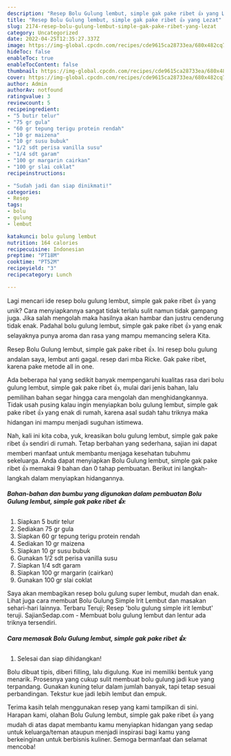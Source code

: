 ```yaml
---
description: "Resep Bolu Gulung lembut, simple gak pake ribet 👍 yang Lezat"
title: "Resep Bolu Gulung lembut, simple gak pake ribet 👍 yang Lezat"
slug: 2174-resep-bolu-gulung-lembut-simple-gak-pake-ribet-yang-lezat
category: Uncategorized
date: 2022-04-25T12:35:27.337Z
image: https://img-global.cpcdn.com/recipes/cde9615ca28733ea/680x482cq70/bolu-gulung-lembut-simple-gak-pake-ribet-foto-resep-utama.jpg
hideToc: false
enableToc: true
enableTocContent: false
thumbnail: https://img-global.cpcdn.com/recipes/cde9615ca28733ea/680x482cq70/bolu-gulung-lembut-simple-gak-pake-ribet-foto-resep-utama.jpg
cover: https://img-global.cpcdn.com/recipes/cde9615ca28733ea/680x482cq70/bolu-gulung-lembut-simple-gak-pake-ribet-foto-resep-utama.jpg
author: Admin
authorAv: notfound
ratingvalue: 3
reviewcount: 5
recipeingredient:
- "5 butir telur"
- "75 gr gula"
- "60 gr tepung terigu protein rendah"
- "10 gr maizena"
- "10 gr susu bubuk"
- "1/2 sdt perisa vanilla susu"
- "1/4 sdt garam"
- "100 gr margarin cairkan"
- "100 gr slai coklat"
recipeinstructions:

- "Sudah jadi dan siap dinikmati!"
categories:
- Resep
tags:
- bolu
- gulung
- lembut

katakunci: bolu gulung lembut 
nutrition: 164 calories
recipecuisine: Indonesian
preptime: "PT18M"
cooktime: "PT52M"
recipeyield: "3"
recipecategory: Lunch

---
```





Lagi mencari ide resep bolu gulung lembut, simple gak pake ribet 👍 yang unik? Cara menyiapkannya sangat tidak terlalu sulit namun tidak gampang juga. Jika salah mengolah maka hasilnya akan hambar dan justru cenderung tidak enak. Padahal bolu gulung lembut, simple gak pake ribet 👍 yang enak selayaknya punya aroma dan rasa yang mampu memancing selera Kita.





Resep Bolu Gulung lembut, simple gak pake ribet 👍. Ini resep bolu gulung andalan saya, lembut anti gagal. resep dari mba Ricke. Gak pake ribet, karena pake metode all in one.

Ada beberapa hal yang sedikit banyak mempengaruhi kualitas rasa dari bolu gulung lembut, simple gak pake ribet 👍, mulai dari jenis bahan, lalu pemilihan bahan segar hingga cara mengolah dan menghidangkannya. Tidak usah pusing kalau ingin menyiapkan bolu gulung lembut, simple gak pake ribet 👍 yang enak di rumah, karena asal sudah tahu triknya maka hidangan ini mampu menjadi suguhan istimewa.






Nah, kali ini kita coba, yuk, kreasikan bolu gulung lembut, simple gak pake ribet 👍 sendiri di rumah. Tetap berbahan yang sederhana, sajian ini dapat memberi manfaat untuk membantu menjaga kesehatan tubuhmu sekeluarga. Anda dapat menyiapkan Bolu Gulung lembut, simple gak pake ribet 👍 memakai 9 bahan dan 0 tahap pembuatan. Berikut ini langkah-langkah dalam menyiapkan hidangannya.

<!--inarticleads1-->

##### Bahan-bahan dan bumbu yang digunakan dalam pembuatan Bolu Gulung lembut, simple gak pake ribet 👍:

1. Siapkan 5 butir telur
1. Sediakan 75 gr gula
1. Siapkan 60 gr tepung terigu protein rendah
1. Sediakan 10 gr maizena
1. Siapkan 10 gr susu bubuk
1. Gunakan 1/2 sdt perisa vanilla susu
1. Siapkan 1/4 sdt garam
1. Siapkan 100 gr margarin (cairkan)
1. Gunakan 100 gr slai coklat


Saya akan membagikan resep bolu gulung super lembut, mudah dan enak. Lihat juga cara membuat Bolu Gulung Simple Irit Lembut dan masakan sehari-hari lainnya. Terbaru Teruji; Resep &#39;bolu gulung simple irit lembut&#39; teruji. SajianSedap.com - Membuat bolu gulung lembut dan lentur ada triknya tersendiri. 

<!--inarticleads2-->

##### Cara memasak Bolu Gulung lembut, simple gak pake ribet 👍:


1. Selesai dan siap dihidangkan!

Bolu dibuat tipis, diberi filling, lalu digulung. Kue ini memiliki bentuk yang menarik. Prosesnya yang cukup sulit membuat bolu gulung jadi kue yang terpandang. Gunakan kuning telur dalam jumlah banyak, tapi tetap sesuai perbandingan. Tekstur kue jadi lebih lembut dan empuk. 

Terima kasih telah menggunakan resep yang kami tampilkan di sini. Harapan kami, olahan Bolu Gulung lembut, simple gak pake ribet 👍 yang mudah di atas dapat membantu kamu menyiapkan hidangan yang sedap untuk keluarga/teman ataupun menjadi inspirasi bagi kamu yang berkeinginan untuk berbisnis kuliner. Semoga bermanfaat dan selamat mencoba!
